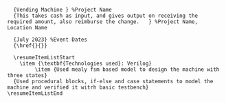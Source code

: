       {Vending Machine } %Project Name
      {This takes cash as input, and gives output on receiving the required amount, also reimburse the change.   } %Project Name, Location Name

      {July 2023} %Event Dates
      {\href{}{}}

      \resumeItemListStart
        \item {\textbf{Technologies used}: Verilog}
             \item {Used mealy fsm based model to design the machine with three states}
      {Used procedural blocks, if-else and case statements to model the machine and verified it witrh basic testbench}
    \resumeItemListEnd
